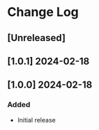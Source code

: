 <!-- markdownlint-disable MD013 MD024 -->

# Change Log

## [Unreleased]
## [1.0.1] 2024-02-18
## [1.0.0] 2024-02-18

### Added

- Initial release
